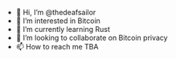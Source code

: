 - 👋 Hi, I’m @thedeafsailor
- 👀 I’m interested in Bitcoin
- 🌱 I’m currently learning Rust
- 💞️ I’m looking to collaborate on Bitcoin privacy
- 📫 How to reach me TBA

<!---
thedeafsailor/thedeafsailor is a ✨ special ✨ repository because its `README.md` (this file) appears on your GitHub profile.
You can click the Preview link to take a look at your changes.
--->
